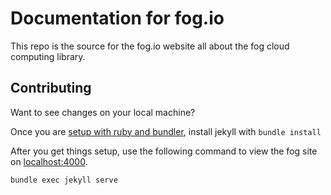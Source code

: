 Documentation for fog.io
========================

This repo is the source for the fog.io website all about the fog cloud computing library.


## Contributing
Want to see changes on your local machine?

Once you are [setup with ruby and bundler](https://help.github.com/articles/setting-up-your-github-pages-site-locally-with-jekyll/#requirements),
install jekyll with `bundle install`

After you get things setup, use the following command to view the fog site on [localhost:4000](http://localhost:4000/).

    bundle exec jekyll serve
